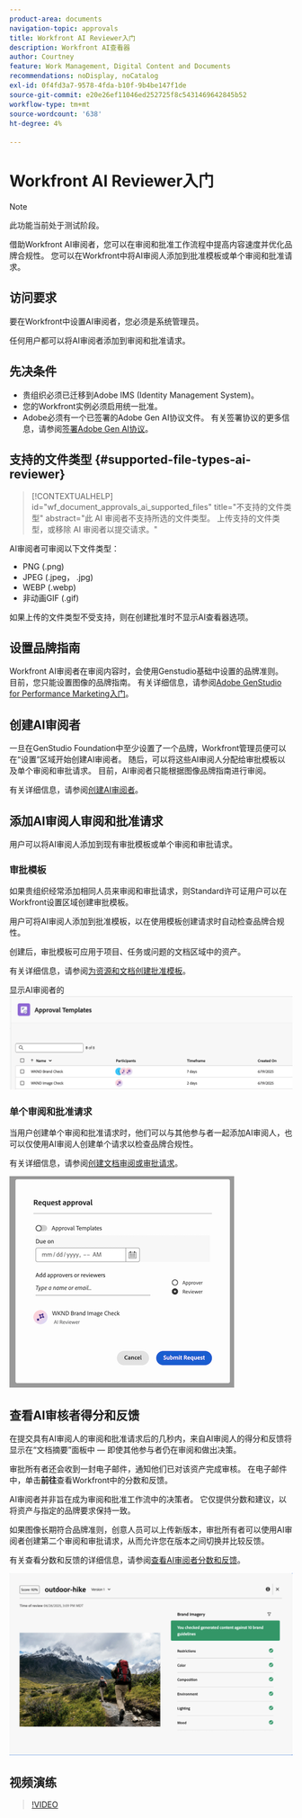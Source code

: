 ```yaml
---
product-area: documents
navigation-topic: approvals
title: Workfront AI Reviewer入门
description: Workfront AI查看器
author: Courtney
feature: Work Management, Digital Content and Documents
recommendations: noDisplay, noCatalog
exl-id: 0f4fd3a7-9578-4fda-b10f-9b4be147f1de
source-git-commit: e20e26ef11046ed252725f8c5431469642845b52
workflow-type: tm+mt
source-wordcount: '638'
ht-degree: 4%

---
```


# Workfront AI Reviewer入门

>[!NOTE]
>
>此功能当前处于测试阶段。

借助Workfront AI审阅者，您可以在审阅和批准工作流程中提高内容速度并优化品牌合规性。 您可以在Workfront中将AI审阅人添加到批准模板或单个审阅和批准请求。

## 访问要求

要在Workfront中设置AI审阅者，您必须是系统管理员。

任何用户都可以将AI审阅者添加到审阅和批准请求。


## 先决条件

* 贵组织必须已迁移到Adobe IMS (Identity Management System)。
* 您的Workfront实例必须启用统一批准。
* Adobe必须有一个已签署的Adobe Gen AI协议文件。
有关签署协议的更多信息，请参阅[签署Adobe Gen AI协议](/help/quicksilver/workfront-basics/ai-assistant/ai-assistant-overview.md#sign-the-adobe-gen-ai-agreement)。


## 支持的文件类型 {#supported-file-types-ai-reviewer}

>[!CONTEXTUALHELP]
>id="wf_document_approvals_ai_supported_files"
>title="不支持的文件类型"
>abstract="此 AI 审阅者不支持所选的文件类型。 上传支持的文件类型，或移除 AI 审阅者以提交请求。"

AI审阅者可审阅以下文件类型：

* PNG (.png)
* JPEG (.jpeg， .jpg)
* WEBP (.webp)
* 非动画GIF (.gif)

如果上传的文件类型不受支持，则在创建批准时不显示AI查看器选项。

## 设置品牌指南

Workfront AI审阅者在审阅内容时，会使用Genstudio基础中设置的品牌准则。 目前，您只能设置图像的品牌指南。 有关详细信息，请参阅[Adobe GenStudio for Performance Marketing入门](https://experienceleague.adobe.com/zh-hans/docs/genstudio-for-performance-marketing/user-guide/get-started)。


## 创建AI审阅者

一旦在GenStudio Foundation中至少设置了一个品牌，Workfront管理员便可以在“设置”区域开始创建AI审阅者。 随后，可以将这些AI审阅人分配给审批模板以及单个审阅和审批请求。 目前，AI审阅者只能根据图像品牌指南进行审阅。

有关详细信息，请参阅[创建AI审阅者](/help/quicksilver/review-and-approve-work/document-reviews-and-approvals/set-up-ai-reviewer.md)。

## 添加AI审阅人审阅和批准请求

用户可以将AI审阅人添加到现有审批模板或单个审阅和审批请求。

### 审批模板

如果贵组织经常添加相同人员来审阅和审批请求，则Standard许可证用户可以在Workfront设置区域创建审批模板。

用户可将AI审阅人添加到批准模板，以在使用模板创建请求时自动检查品牌合规性。

创建后，审批模板可应用于项目、任务或问题的文档区域中的资产。

有关详细信息，请参阅[为资源和文档创建批准模板](/help/quicksilver/review-and-approve-work/document-reviews-and-approvals/manage-document-approvals/create-approval-template.md)。

显示AI审阅者的![模板列表](assets/ai-review-templates.png)

### 单个审阅和批准请求

当用户创建单个审阅和批准请求时，他们可以与其他参与者一起添加AI审阅人，也可以仅使用AI审阅人创建单个请求以检查品牌合规性。

有关详细信息，请参阅[创建文档审阅或审批请求](/help/quicksilver/review-and-approve-work/document-reviews-and-approvals/manage-document-approvals/create-a-document-approval.md)。


![AI审阅人已添加到单个审批请求](assets/ad-ai-reviewer-to-request.png)

## 查看AI审核者得分和反馈

在提交具有AI审阅人的审阅和批准请求后的几秒内，来自AI审阅人的得分和反馈将显示在“文档摘要”面板中 — 即使其他参与者仍在审阅和做出决策。

审批所有者还会收到一封电子邮件，通知他们已对该资产完成审核。 在电子邮件中，单击&#x200B;**前往**&#x200B;查看Workfront中的分数和反馈。

AI审阅者并非旨在成为审阅和批准工作流中的决策者。 它仅提供分数和建议，以将资产与指定的品牌要求保持一致。

如果图像长期符合品牌准则，创意人员可以上传新版本，审批所有者可以使用AI审阅者创建第二个审阅和审批请求，从而允许您在版本之间切换并比较反馈。

有关查看分数和反馈的详细信息，请参阅[查看AI审阅者分数和反馈](/help/quicksilver/review-and-approve-work/document-reviews-and-approvals/view-ai-reviewer-feedback.md)。


![AI审核者反馈](assets/ai-reviewer-feedback.png)


## 视频演练

>[!VIDEO](https://video.tv.adobe.com/v/3470847/)